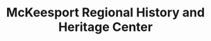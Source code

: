 ---
layout: repo
title: "McKeesport Regional History and Heritage Center"
id: 14079
permalink: repos/14079/
---